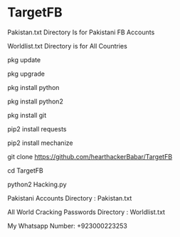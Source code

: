 # TargetFB

Pakistan.txt Directory Is for Pakistani FB Accounts

Worldlist.txt Directory is for All Countries

pkg update

pkg upgrade

pkg install python

pkg install python2

pkg install git

pip2 install requests

pip2 install mechanize

git clone https://github.com/hearthackerBabar/TargetFB

cd TargetFB

python2 Hacking.py

Pakistani Accounts Directory : Pakistan.txt

All World Cracking Passwords Directory : Worldlist.txt


My Whatsapp Number: +923000223253
